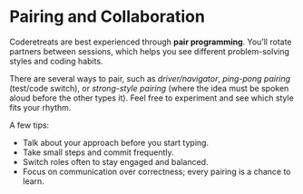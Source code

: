 # Pairing and Collaboration

Coderetreats are best experienced through **pair programming**. You’ll rotate partners between sessions, which helps you see different problem-solving styles and coding habits.  

There are several ways to pair, such as *driver/navigator*, *ping-pong pairing* (test/code switch), or *strong-style pairing* (where the idea must be spoken aloud before the other types it). Feel free to experiment and see which style fits your rhythm.

A few tips:

- Talk about your approach before you start typing.  
- Take small steps and commit frequently.  
- Switch roles often to stay engaged and balanced.  
- Focus on communication over correctness; every pairing is a chance to learn.